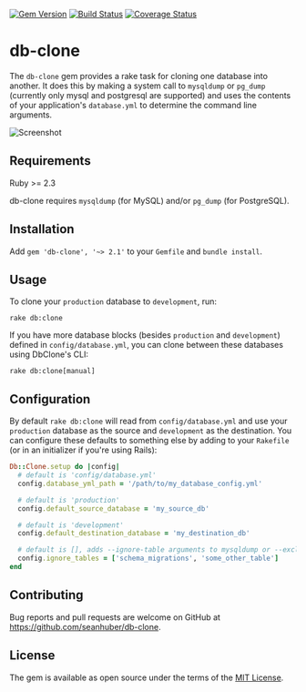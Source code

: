 [![Gem Version](https://badge.fury.io/rb/db-clone.svg)](https://badge.fury.io/rb/db-clone)
[![Build Status](https://travis-ci.org/seanhuber/db-clone.svg?branch=master)](https://travis-ci.org/seanhuber/db-clone)
[![Coverage Status](https://coveralls.io/repos/github/seanhuber/db-clone/badge.svg?branch=master)](https://coveralls.io/github/seanhuber/db-clone?branch=master)

# db-clone

The `db-clone` gem provides a rake task for cloning one database into another.  It does this by making a system call to `mysqldump` or `pg_dump` (currently only mysql and postgresql are supported) and uses the contents of your application's `database.yml` to determine the command line arguments.

![Screenshot](https://cdn.rawgit.com/seanhuber/db-clone/master/screenshot.png)

## Requirements

Ruby >= 2.3

db-clone requires `mysqldump` (for MySQL) and/or `pg_dump` (for PostgreSQL).

## Installation

Add `gem 'db-clone', '~> 2.1'` to your `Gemfile` and `bundle install`.

## Usage

To clone your `production` database to `development`, run:

```
rake db:clone
```

If you have more database blocks (besides `production` and `development`) defined in `config/database.yml`, you can clone between these databases using DbClone's CLI:

```
rake db:clone[manual]
```

## Configuration

By default `rake db:clone` will read from `config/database.yml` and use your `production` database as the source and `development` as the destination.  You can configure these defaults to something else by adding to your `Rakefile` (or in an initializer if you're using Rails):

```ruby
Db::Clone.setup do |config|
  # default is 'config/database.yml'
  config.database_yml_path = '/path/to/my_database_config.yml'

  # default is 'production'
  config.default_source_database = 'my_source_db'

  # default is 'development'
  config.default_destination_database = 'my_destination_db'

  # default is [], adds --ignore-table arguments to mysqldump or --exclude-table arguments to pg_dump
  config.ignore_tables = ['schema_migrations', 'some_other_table']
end
```

## Contributing

Bug reports and pull requests are welcome on GitHub at https://github.com/seanhuber/db-clone.

## License

The gem is available as open source under the terms of the [MIT License](http://opensource.org/licenses/MIT).
